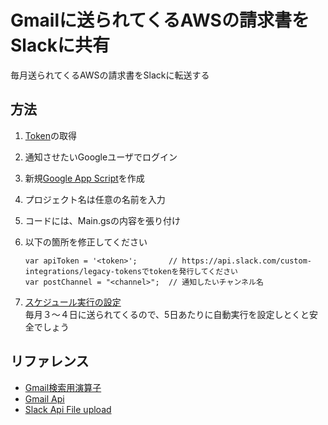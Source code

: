 # Gmailに送られてくるAWSの請求書をSlackに共有

毎月送られてくるAWSの請求書をSlackに転送する

## 方法

1. [Token](https://api.slack.com/custom-integrations/legacy-tokens)の取得
2. 通知させたいGoogleユーザでログイン
3. 新規[Google App Script](https://www.google.com/script/start/)を作成
4. プロジェクト名は任意の名前を入力
5. コードには、Main.gsの内容を張り付け
6. 以下の箇所を修正してください

    ```
    var apiToken = '<token>';       // https://api.slack.com/custom-integrations/legacy-tokensでtokenを発行してください
    var postChannel = "<channel>";  // 通知したいチャンネル名
    ```

7. [スケジュール実行の設定](http://pineplanter.moo.jp/non-it-salaryman/2016/05/20/google-apps-script-minute-timer/)  
    毎月３～４日に送られてくるので、5日あたりに自動実行を設定しとくと安全でしょう


## リファレンス

- [Gmail検索用演算子](https://support.google.com/mail/answer/7190?hl=ja)
- [Gmail Api](https://developers.google.com/apps-script/reference/gmail/gmail-app)
- [Slack Api File upload](https://api.slack.com/methods/files.upload)